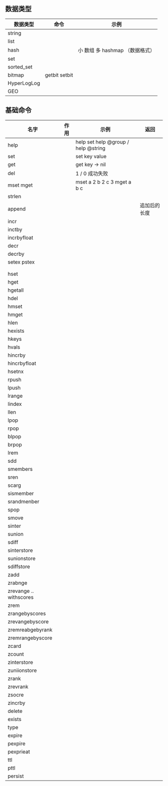 
## 数据类型

| 数据类型    | 命令          | 示例                            |
|-------------|---------------|---------------------------------|
| string      |               |                                 |
| list        |               |                                 |
| hash        |               | 小 数组 多 hashmap （数据格式） |
| set         |               |                                 |
| sorted_set  |               |                                 |
| bitmap      | getbit setbit |                                 |
| HyperLogLog |               |                                 |
| GEO         |               |                                 |



## 基础命令

| 名字                    | 作用 | 示例                                  | 返回         |
|-------------------------|------|---------------------------------------|--------------|
| help                    |      | help set  help @group / help @string  |              |
| set                     |      | set key value                         |              |
| get                     |      | get key  -> nil                       |              |
| del                     |      | 1 / 0 成功失败                        |              |
| mset mget               |      | mset a 2 b 2 c 3           mget a b c |              |
| strlen                  |      |                                       |              |
| append                  |      |                                       | 追加后的长度 |
| incr                    |      |                                       |              |
| inctby                  |      |                                       |              |
| incrbyfloat             |      |                                       |              |
| decr                    |      |                                       |              |
| decrby                  |      |                                       |              |
| setex pstex             |      |                                       |              |
|                         |      |                                       |              |
|                         |      |                                       |              |
| hset                    |      |                                       |              |
| hget                    |      |                                       |              |
| hgetall                 |      |                                       |              |
| hdel                    |      |                                       |              |
| hmset                   |      |                                       |              |
| hmget                   |      |                                       |              |
| hlen                    |      |                                       |              |
| hexists                 |      |                                       |              |
| hkeys                   |      |                                       |              |
| hvals                   |      |                                       |              |
| hincrby                 |      |                                       |              |
| hincrbyfloat            |      |                                       |              |
| hsetnx                  |      |                                       |              |
| rpush                   |      |                                       |              |
| lpush                   |      |                                       |              |
| lrange                  |      |                                       |              |
| lindex                  |      |                                       |              |
| llen                    |      |                                       |              |
| lpop                    |      |                                       |              |
| rpop                    |      |                                       |              |
| blpop                   |      |                                       |              |
| brpop                   |      |                                       |              |
| lrem                    |      |                                       |              |
| sdd                     |      |                                       |              |
| smembers                |      |                                       |              |
| sren                    |      |                                       |              |
| scarg                   |      |                                       |              |
| sismember               |      |                                       |              |
| srandmenber             |      |                                       |              |
| spop                    |      |                                       |              |
| smove                   |      |                                       |              |
| sinter                  |      |                                       |              |
| sunion                  |      |                                       |              |
| sdiff                   |      |                                       |              |
| sinterstore             |      |                                       |              |
| sunionstore             |      |                                       |              |
| sdiffstore              |      |                                       |              |
| zadd                    |      |                                       |              |
| zrabnge                 |      |                                       |              |
| zrevange  .. withscores |      |                                       |              |
| zrem                    |      |                                       |              |
| zrangebyscores          |      |                                       |              |
| zrevangebyscore         |      |                                       |              |
| zremreabgebyrank        |      |                                       |              |
| zremrangebyscore        |      |                                       |              |
| zcard                   |      |                                       |              |
| zcount                  |      |                                       |              |
| zinterstore             |      |                                       |              |
| zuniionstore            |      |                                       |              |
| zrank                   |      |                                       |              |
| zrevrank                |      |                                       |              |
| zsocre                  |      |                                       |              |
| zincrby                 |      |                                       |              |
| delete                  |      |                                       |              |
| exists                  |      |                                       |              |
| type                    |      |                                       |              |
| expire                  |      |                                       |              |
| pexpire                 |      |                                       |              |
| pexprieat               |      |                                       |              |
| ttl                     |      |                                       |              |
| pttl                    |      |                                       |              |
| persist                 |      |                                       |              |
